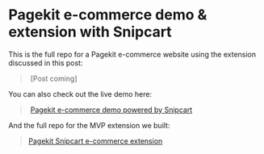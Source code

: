# Pagekit e-commerce demo & extension with Snipcart

This is the full repo for a Pagekit e-commerce website using the extension discussed in this post:

> [Post coming]

You can also check out the live demo here:

> [Pagekit e-commerce demo powered by Snipcart](https://pagekit-snipcart.herokuapp.com/)

And the full repo for the MVP extension we built:

> [Pagekit Snipcart e-commerce extension](https://github.com/snipcart/pagekit-snipcart-extension)
